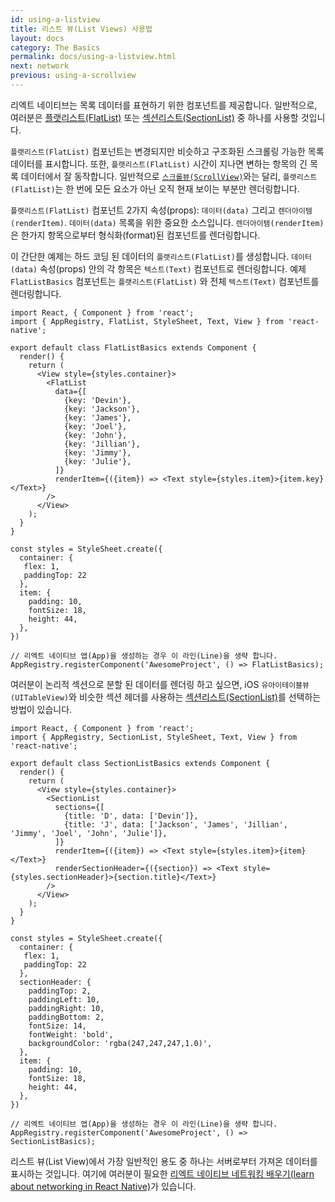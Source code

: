```yaml
---
id: using-a-listview
title: 리스트 뷰(List Views) 사용법
layout: docs
category: The Basics
permalink: docs/using-a-listview.html
next: network
previous: using-a-scrollview
---
```


리엑트 네이티브는 목록 데이터를 표현하기 위한 컴포넌트를 제공합니다. 일반적으로, 여러분은 [플랫리스트(FlatList)](docs/flatlist.html) 또는 [섹션리스트(SectionList)](docs/sectionlist.html) 중 하나를 사용할 것입니다.

`플랫리스트(FlatList)` 컴포넌트는 변경되지만 비슷하고 구조화된 스크롤링 가능한 목록 데이터를 표시합니다. 또한, `플랫리스트(FlatList)` 시간이 지나면 변하는 항목의 긴 목록 데이터에서 잘 동작합니다. 일반적으로 [`스크롤뷰(ScrollView)`](docs/using-a-scrollview.html)와는 달리, `플랫리스트(FlatList)`는  한 번에 모든 요소가 아닌 오직 현재 보이는 부분만 렌더링합니다.

`플랫리스트(FlatList)` 컴포넌트 2가지 속성(props): `데이터(data)` 그리고 `렌더아이템(renderItem)`. `데이터(data)` 목록을 위한 중요한 소스입니다. `렌더아이템(renderItem)`은 한가지 항목으로부터 형식화(format)된 컴포넌트를 렌더링합니다.

이 간단한 예제는 하드 코딩 된 데이터의 `플랫리스트(FlatList)`를 생성합니다. `데이터(data)` 속성(props) 안의 각 항목은 `텍스트(Text)` 컴포넌트로 렌더링합니다. 예제 `FlatListBasics` 컴포넌트는 `플랫리스트(FlatList)` 와 전체 `텍스트(Text)` 컴포넌트를 렌더링합니다.

```SnackPlayer?name=FlatList%20Basics
import React, { Component } from 'react';
import { AppRegistry, FlatList, StyleSheet, Text, View } from 'react-native';

export default class FlatListBasics extends Component {
  render() {
    return (
      <View style={styles.container}>
        <FlatList
          data={[
            {key: 'Devin'},
            {key: 'Jackson'},
            {key: 'James'},
            {key: 'Joel'},
            {key: 'John'},
            {key: 'Jillian'},
            {key: 'Jimmy'},
            {key: 'Julie'},
          ]}
          renderItem={({item}) => <Text style={styles.item}>{item.key}</Text>}
        />
      </View>
    );
  }
}

const styles = StyleSheet.create({
  container: {
   flex: 1,
   paddingTop: 22
  },
  item: {
    padding: 10,
    fontSize: 18,
    height: 44,
  },
})

// 리엑트 네이티브 앱(App)을 생성하는 경우 이 라인(Line)을 생략 합니다.
AppRegistry.registerComponent('AwesomeProject', () => FlatListBasics);
```

여러분이 논리적 섹션으로 분할 된 데이터를 렌더링 하고 싶으면, iOS `유아이테이블뷰(UITableView)`와 비슷한 섹션 헤더를 사용하는 [섹션리스트(SectionList)](docs/sectionlist.html)를 선택하는 방법이 있습니다.

```SnackPlayer?name=SectionList%20Basics
import React, { Component } from 'react';
import { AppRegistry, SectionList, StyleSheet, Text, View } from 'react-native';

export default class SectionListBasics extends Component {
  render() {
    return (
      <View style={styles.container}>
        <SectionList
          sections={[
            {title: 'D', data: ['Devin']},
            {title: 'J', data: ['Jackson', 'James', 'Jillian', 'Jimmy', 'Joel', 'John', 'Julie']},
          ]}
          renderItem={({item}) => <Text style={styles.item}>{item}</Text>}
          renderSectionHeader={({section}) => <Text style={styles.sectionHeader}>{section.title}</Text>}
        />
      </View>
    );
  }
}

const styles = StyleSheet.create({
  container: {
   flex: 1,
   paddingTop: 22
  },
  sectionHeader: {
    paddingTop: 2,
    paddingLeft: 10,
    paddingRight: 10,
    paddingBottom: 2,
    fontSize: 14,
    fontWeight: 'bold',
    backgroundColor: 'rgba(247,247,247,1.0)',
  },
  item: {
    padding: 10,
    fontSize: 18,
    height: 44,
  },
})

// 리엑트 네이티브 앱(App)을 생성하는 경우 이 라인(Line)을 생략 합니다.
AppRegistry.registerComponent('AwesomeProject', () => SectionListBasics);
```

리스트 뷰(List View)에서 가장 일반적인 용도 중 하나는 서버로부터 가져온 데이터를 표시하는 것입니다. 여기에 여러분이 필요한 [리엑트 네이티브 네트워킹 배우기(learn about networking in React Native)](docs/network.html)가 있습니다.
